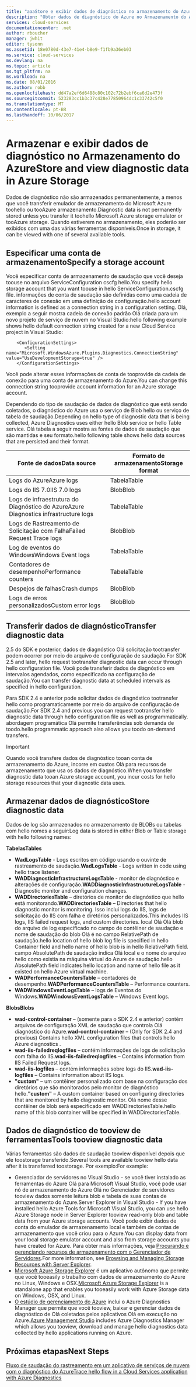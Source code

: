 ```yaml
---
title: "aaaStore e exibir dados de diagnóstico no armazenamento do Azure | Microsoft Docs"
description: "Obter dados de diagnóstico do Azure no Armazenamento do Azure e exibi-los"
services: cloud-services
documentationcenter: .net
author: rboucher
manager: jwhit
editor: tysonn
ms.assetid: 18e0780d-43e7-41e4-b8e9-f1fb9a36eb03
ms.service: cloud-services
ms.devlang: na
ms.topic: article
ms.tgt_pltfrm: na
ms.workload: na
ms.date: 08/01/2016
ms.author: robb
ms.openlocfilehash: dd47a2ef6d6488c80c102c72b2ebf6ca6d2e473f
ms.sourcegitcommit: 523283cc1b3c37c428e77850964dc1c33742c5f0
ms.translationtype: MT
ms.contentlocale: pt-BR
ms.lasthandoff: 10/06/2017
---
```

# <a name="store-and-view-diagnostic-data-in-azure-storage"></a><span data-ttu-id="40bfa-103">Armazenar e exibir dados de diagnóstico no Armazenamento do Azure</span><span class="sxs-lookup"><span data-stu-id="40bfa-103">Store and view diagnostic data in Azure Storage</span></span>
<span data-ttu-id="40bfa-104">Dados de diagnóstico não são armazenados permanentemente, a menos que você transferir emulador de armazenamento do Microsoft Azure toohello ou tooAzure armazenamento.</span><span class="sxs-lookup"><span data-stu-id="40bfa-104">Diagnostic data is not permanently stored unless you transfer it toohello Microsoft Azure storage emulator or tooAzure storage.</span></span> <span data-ttu-id="40bfa-105">Quando estiverem no armazenamento, eles poderão ser exibidos com uma das várias ferramentas disponíveis.</span><span class="sxs-lookup"><span data-stu-id="40bfa-105">Once in storage, it can be viewed with one of several available tools.</span></span>

## <a name="specify-a-storage-account"></a><span data-ttu-id="40bfa-106">Especificar uma conta de armazenamento</span><span class="sxs-lookup"><span data-stu-id="40bfa-106">Specify a storage account</span></span>
<span data-ttu-id="40bfa-107">Você especificar conta de armazenamento de saudação que você deseja toouse no arquivo ServiceConfiguration cscfg hello.</span><span class="sxs-lookup"><span data-stu-id="40bfa-107">You specify hello storage account that you want toouse in hello ServiceConfiguration.cscfg file.</span></span> <span data-ttu-id="40bfa-108">informações de conta de saudação são definidas como uma cadeia de caracteres de conexão em uma definição de configuração.</span><span class="sxs-lookup"><span data-stu-id="40bfa-108">hello account information is defined as a connection string in a configuration setting.</span></span> <span data-ttu-id="40bfa-109">Olá, exemplo a seguir mostra cadeia de conexão padrão Olá criada para um novo projeto de serviço de nuvem no Visual Studio:</span><span class="sxs-lookup"><span data-stu-id="40bfa-109">hello following example shows hello default connection string created for a new Cloud Service project in  Visual Studio:</span></span>

```
    <ConfigurationSettings>
       <Setting name="Microsoft.WindowsAzure.Plugins.Diagnostics.ConnectionString" value="UseDevelopmentStorage=true" />
    </ConfigurationSettings>
```

<span data-ttu-id="40bfa-110">Você pode alterar esses informações de conta de tooprovide da cadeia de conexão para uma conta de armazenamento do Azure.</span><span class="sxs-lookup"><span data-stu-id="40bfa-110">You can change this connection string tooprovide account information for an Azure storage account.</span></span>

<span data-ttu-id="40bfa-111">Dependendo do tipo de saudação de dados de diagnóstico que está sendo coletados, o diagnóstico do Azure usa o serviço de Blob hello ou serviço de tabela de saudação.</span><span class="sxs-lookup"><span data-stu-id="40bfa-111">Depending on hello type of diagnostic data that is being collected, Azure Diagnostics uses either hello Blob service or hello Table service.</span></span> <span data-ttu-id="40bfa-112">Olá tabela a seguir mostra as fontes de dados de saudação que são mantidas e seu formato.</span><span class="sxs-lookup"><span data-stu-id="40bfa-112">hello following table shows hello data sources that are persisted and their format.</span></span>

| <span data-ttu-id="40bfa-113">Fonte de dados</span><span class="sxs-lookup"><span data-stu-id="40bfa-113">Data source</span></span> | <span data-ttu-id="40bfa-114">Formato de armazenamento</span><span class="sxs-lookup"><span data-stu-id="40bfa-114">Storage format</span></span> |
| --- | --- |
| <span data-ttu-id="40bfa-115">Logs do Azure</span><span class="sxs-lookup"><span data-stu-id="40bfa-115">Azure logs</span></span> |<span data-ttu-id="40bfa-116">Tabela</span><span class="sxs-lookup"><span data-stu-id="40bfa-116">Table</span></span> |
| <span data-ttu-id="40bfa-117">Logs do IIS 7.0</span><span class="sxs-lookup"><span data-stu-id="40bfa-117">IIS 7.0 logs</span></span> |<span data-ttu-id="40bfa-118">Blob</span><span class="sxs-lookup"><span data-stu-id="40bfa-118">Blob</span></span> |
| <span data-ttu-id="40bfa-119">Logs de infraestrutura do Diagnóstico do Azure</span><span class="sxs-lookup"><span data-stu-id="40bfa-119">Azure Diagnostics infrastructure logs</span></span> |<span data-ttu-id="40bfa-120">Tabela</span><span class="sxs-lookup"><span data-stu-id="40bfa-120">Table</span></span> |
| <span data-ttu-id="40bfa-121">Logs de Rastreamento de Solicitação com Falha</span><span class="sxs-lookup"><span data-stu-id="40bfa-121">Failed Request Trace logs</span></span> |<span data-ttu-id="40bfa-122">Blob</span><span class="sxs-lookup"><span data-stu-id="40bfa-122">Blob</span></span> |
| <span data-ttu-id="40bfa-123">Log de eventos do Windows</span><span class="sxs-lookup"><span data-stu-id="40bfa-123">Windows Event logs</span></span> |<span data-ttu-id="40bfa-124">Tabela</span><span class="sxs-lookup"><span data-stu-id="40bfa-124">Table</span></span> |
| <span data-ttu-id="40bfa-125">Contadores de desempenho</span><span class="sxs-lookup"><span data-stu-id="40bfa-125">Performance counters</span></span> |<span data-ttu-id="40bfa-126">Tabela</span><span class="sxs-lookup"><span data-stu-id="40bfa-126">Table</span></span> |
| <span data-ttu-id="40bfa-127">Despejos de falhas</span><span class="sxs-lookup"><span data-stu-id="40bfa-127">Crash dumps</span></span> |<span data-ttu-id="40bfa-128">Blob</span><span class="sxs-lookup"><span data-stu-id="40bfa-128">Blob</span></span> |
| <span data-ttu-id="40bfa-129">Logs de erros personalizados</span><span class="sxs-lookup"><span data-stu-id="40bfa-129">Custom error logs</span></span> |<span data-ttu-id="40bfa-130">Blob</span><span class="sxs-lookup"><span data-stu-id="40bfa-130">Blob</span></span> |

## <a name="transfer-diagnostic-data"></a><span data-ttu-id="40bfa-131">Transferir dados de diagnóstico</span><span class="sxs-lookup"><span data-stu-id="40bfa-131">Transfer diagnostic data</span></span>
<span data-ttu-id="40bfa-132">2.5 do SDK e posterior, dados de diagnóstico Olá solicitação tootransfer podem ocorrer por meio do arquivo de configuração de saudação.</span><span class="sxs-lookup"><span data-stu-id="40bfa-132">For SDK 2.5 and later, hello request tootransfer diagnostic data can occur through hello configuration file.</span></span> <span data-ttu-id="40bfa-133">Você pode transferir dados de diagnóstico em intervalos agendados, como especificado na configuração de saudação.</span><span class="sxs-lookup"><span data-stu-id="40bfa-133">You can transfer diagnostic data at scheduled intervals as specified in hello configuration.</span></span>

<span data-ttu-id="40bfa-134">Para SDK 2.4 e anterior pode solicitar dados de diagnóstico tootransfer hello como programaticamente por meio do arquivo de configuração de saudação.</span><span class="sxs-lookup"><span data-stu-id="40bfa-134">For SDK 2.4 and previous you can request tootransfer hello diagnostic data through hello configuration file as well as programmatically.</span></span> <span data-ttu-id="40bfa-135">abordagem programática Olá permite transferências sob demanda de toodo.</span><span class="sxs-lookup"><span data-stu-id="40bfa-135">hello programmatic approach also allows you toodo on-demand transfers.</span></span>

> [!IMPORTANT]
> <span data-ttu-id="40bfa-136">Quando você transfere dados de diagnóstico tooan conta de armazenamento do Azure, incorre em custos Olá para recursos de armazenamento que usa os dados de diagnóstico.</span><span class="sxs-lookup"><span data-stu-id="40bfa-136">When you transfer diagnostic data tooan Azure storage account, you incur costs for hello storage resources that your diagnostic data uses.</span></span>
> 
> 

## <a name="store-diagnostic-data"></a><span data-ttu-id="40bfa-137">Armazenar dados de diagnóstico</span><span class="sxs-lookup"><span data-stu-id="40bfa-137">Store diagnostic data</span></span>
<span data-ttu-id="40bfa-138">Dados de log são armazenados no armazenamento de BLOBs ou tabelas com hello nomes a seguir:</span><span class="sxs-lookup"><span data-stu-id="40bfa-138">Log data is stored in either Blob or Table storage with hello following names:</span></span>

<span data-ttu-id="40bfa-139">**Tabelas**</span><span class="sxs-lookup"><span data-stu-id="40bfa-139">**Tables**</span></span>

* <span data-ttu-id="40bfa-140">**WadLogsTable** - Logs escritos em código usando o ouvinte de rastreamento de saudação.</span><span class="sxs-lookup"><span data-stu-id="40bfa-140">**WadLogsTable** - Logs written in code using hello trace listener.</span></span>
* <span data-ttu-id="40bfa-141">**WADDiagnosticInfrastructureLogsTable** - monitor de diagnóstico e alterações de configuração.</span><span class="sxs-lookup"><span data-stu-id="40bfa-141">**WADDiagnosticInfrastructureLogsTable** - Diagnostic monitor and configuration changes.</span></span>
* <span data-ttu-id="40bfa-142">**WADDirectoriesTable** – diretórios de monitor de diagnóstico que hello está monitorando.</span><span class="sxs-lookup"><span data-stu-id="40bfa-142">**WADDirectoriesTable** – Directories that hello diagnostic monitor is monitoring.</span></span>  <span data-ttu-id="40bfa-143">Isso inclui logs do IIS, logs de solicitação do IIS com falha e diretórios personalizados.</span><span class="sxs-lookup"><span data-stu-id="40bfa-143">This includes IIS logs, IIS failed request logs, and custom directories.</span></span>  <span data-ttu-id="40bfa-144">local Olá Olá blob do arquivo de log especificado no campo de contêiner de saudação e nome de saudação do blob Olá é no campo RelativePath de saudação.</span><span class="sxs-lookup"><span data-stu-id="40bfa-144">hello location of hello blob log file is specified in hello Container field and hello name of hello blob is in hello RelativePath field.</span></span>  <span data-ttu-id="40bfa-145">campo AbsolutePath de saudação indica Olá local e o nome do arquivo hello como existia na máquina virtual do Azure de saudação.</span><span class="sxs-lookup"><span data-stu-id="40bfa-145">hello AbsolutePath field indicates hello location and name of hello file as it existed on hello Azure virtual machine.</span></span>
* <span data-ttu-id="40bfa-146">**WADPerformanceCountersTable** – contadores de desempenho.</span><span class="sxs-lookup"><span data-stu-id="40bfa-146">**WADPerformanceCountersTable** – Performance counters.</span></span>
* <span data-ttu-id="40bfa-147">**WADWindowsEventLogsTable** – logs de Eventos do Windows.</span><span class="sxs-lookup"><span data-stu-id="40bfa-147">**WADWindowsEventLogsTable** – Windows Event logs.</span></span>

<span data-ttu-id="40bfa-148">**Blobs**</span><span class="sxs-lookup"><span data-stu-id="40bfa-148">**Blobs**</span></span>

* <span data-ttu-id="40bfa-149">**wad-control-container** – (somente para o SDK 2.4 e anterior) contém arquivos de configuração XML de saudação que controla Olá diagnóstico do Azure.</span><span class="sxs-lookup"><span data-stu-id="40bfa-149">**wad-control-container** – (Only for SDK 2.4 and previous) Contains hello XML configuration files that controls hello Azure diagnostics .</span></span>
* <span data-ttu-id="40bfa-150">**wad-iis-failedreqlogfiles** – contém informações de logs de solicitação com falha do IIS.</span><span class="sxs-lookup"><span data-stu-id="40bfa-150">**wad-iis-failedreqlogfiles** – Contains information from IIS Failed Request logs.</span></span>
* <span data-ttu-id="40bfa-151">**wad-iis-logfiles** – contém informações sobre logs do IIS.</span><span class="sxs-lookup"><span data-stu-id="40bfa-151">**wad-iis-logfiles** – Contains information about IIS logs.</span></span>
* <span data-ttu-id="40bfa-152">**"custom"** – um contêiner personalizado com base na configuração dos diretórios que são monitorados pelo monitor de diagnóstico hello.</span><span class="sxs-lookup"><span data-stu-id="40bfa-152">**"custom"** – A custom container based on configuring directories that are monitored by hello diagnostic monitor.</span></span>  <span data-ttu-id="40bfa-153">Olá nome desse contêiner de blob será especificado em WADDirectoriesTable.</span><span class="sxs-lookup"><span data-stu-id="40bfa-153">hello name of this blob container will be specified in WADDirectoriesTable.</span></span>

## <a name="tools-tooview-diagnostic-data"></a><span data-ttu-id="40bfa-154">Dados de diagnóstico de tooview de ferramentas</span><span class="sxs-lookup"><span data-stu-id="40bfa-154">Tools tooview diagnostic data</span></span>
<span data-ttu-id="40bfa-155">Várias ferramentas são dados de saudação tooview disponível depois que ele toostorage transferido.</span><span class="sxs-lookup"><span data-stu-id="40bfa-155">Several tools are available tooview hello data after it is transferred toostorage.</span></span> <span data-ttu-id="40bfa-156">Por exemplo:</span><span class="sxs-lookup"><span data-stu-id="40bfa-156">For example:</span></span>

* <span data-ttu-id="40bfa-157">Gerenciador de servidores no Visual Studio - se você tiver instalado as ferramentas do Azure Olá para Microsoft Visual Studio, você pode usar nó de armazenamento do Azure Olá no Gerenciador de servidores tooview dados somente leitura blob e tabela de suas contas de armazenamento do Azure.</span><span class="sxs-lookup"><span data-stu-id="40bfa-157">Server Explorer in Visual Studio - If you have installed hello Azure Tools for Microsoft Visual Studio, you can use hello Azure Storage node in Server Explorer tooview read-only blob and table data from your Azure storage accounts.</span></span> <span data-ttu-id="40bfa-158">Você pode exibir dados de conta do emulador de armazenamento local e também de contas de armazenamento que você criou para o Azure.</span><span class="sxs-lookup"><span data-stu-id="40bfa-158">You can display data from your local storage emulator account and also from storage accounts you have created for Azure.</span></span> <span data-ttu-id="40bfa-159">Para obter mais informações, veja [Procurando e gerenciando recursos de armazenamento com o Gerenciador de Servidores](../vs-azure-tools-storage-resources-server-explorer-browse-manage.md).</span><span class="sxs-lookup"><span data-stu-id="40bfa-159">For more information, see [Browsing and Managing Storage Resources with Server Explorer](../vs-azure-tools-storage-resources-server-explorer-browse-manage.md).</span></span>
* <span data-ttu-id="40bfa-160">[Microsoft Azure Storage Explorer](../vs-azure-tools-storage-manage-with-storage-explorer.md) é um aplicativo autônomo que permite que você tooeasily o trabalho com dados de armazenamento do Azure no Linux, Windows e OSX.</span><span class="sxs-lookup"><span data-stu-id="40bfa-160">[Microsoft Azure Storage Explorer](../vs-azure-tools-storage-manage-with-storage-explorer.md) is a standalone app that enables you tooeasily work with Azure Storage data on Windows, OSX, and Linux.</span></span>
* <span data-ttu-id="40bfa-161">[O estúdio de gerenciamento do Azure](http://www.cerebrata.com/products/azure-management-studio/introduction) inclui o Azure Diagnostics Manager que permite que você tooview, baixar e gerenciar dados de diagnóstico de Olá coletados pelos aplicativos Olá em execução no Azure.</span><span class="sxs-lookup"><span data-stu-id="40bfa-161">[Azure Management Studio](http://www.cerebrata.com/products/azure-management-studio/introduction) includes Azure Diagnostics Manager which allows you tooview, download and manage hello diagnostics data collected by hello applications running on Azure.</span></span>

## <a name="next-steps"></a><span data-ttu-id="40bfa-162">Próximas etapas</span><span class="sxs-lookup"><span data-stu-id="40bfa-162">Next Steps</span></span>
[<span data-ttu-id="40bfa-163">Fluxo de saudação do rastreamento em um aplicativo de serviços de nuvem com o diagnóstico do Azure</span><span class="sxs-lookup"><span data-stu-id="40bfa-163">Trace hello flow in a Cloud Services application with Azure Diagnostics</span></span>](cloud-services-dotnet-diagnostics-trace-flow.md)

